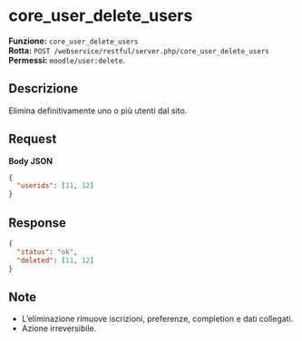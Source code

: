 # core_user_delete_users

**Funzione:** `core_user_delete_users`  
**Rotta:** `POST /webservice/restful/server.php/core_user_delete_users`  
**Permessi:** `moodle/user:delete`.

## Descrizione
Elimina definitivamente uno o più utenti dal sito.

## Request
**Body JSON**
```json
{
  "userids": [11, 12]
}
```

## Response
```json
{
  "status": "ok",
  "deleted": [11, 12]
}
```

## Note
- L’eliminazione rimuove iscrizioni, preferenze, completion e dati collegati.
- Azione irreversibile.
